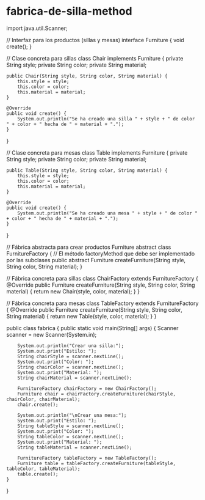 # fabrica-de-silla-method


import java.util.Scanner;

// Interfaz para los productos (sillas y mesas)
interface Furniture {
    void create();
}

// Clase concreta para sillas
class Chair implements Furniture {
    private String style;
    private String color;
    private String material;

    public Chair(String style, String color, String material) {
        this.style = style;
        this.color = color;
        this.material = material;
    }

    @Override
    public void create() {
        System.out.println("Se ha creado una silla " + style + " de color " + color + " hecha de " + material + ".");
    }
}

// Clase concreta para mesas
class Table implements Furniture {
    private String style;
    private String color;
    private String material;

    public Table(String style, String color, String material) {
        this.style = style;
        this.color = color;
        this.material = material;
    }

    @Override
    public void create() {
        System.out.println("Se ha creado una mesa " + style + " de color " + color + " hecha de " + material + ".");
    }
}

// Fábrica abstracta para crear productos Furniture
abstract class FurnitureFactory {
    // El método factoryMethod que debe ser implementado por las subclases
    public abstract Furniture createFurniture(String style, String color, String material);
}

// Fábrica concreta para sillas
class ChairFactory extends FurnitureFactory {
    @Override
    public Furniture createFurniture(String style, String color, String material) {
        return new Chair(style, color, material);
    }
}

// Fábrica concreta para mesas
class TableFactory extends FurnitureFactory {
    @Override
    public Furniture createFurniture(String style, String color, String material) {
        return new Table(style, color, material);
    }
}

public class fabrica {
    public static void main(String[] args) {
        Scanner scanner = new Scanner(System.in);

        System.out.println("Crear una silla:");
        System.out.print("Estilo: ");
        String chairStyle = scanner.nextLine();
        System.out.print("Color: ");
        String chairColor = scanner.nextLine();
        System.out.print("Material: ");
        String chairMaterial = scanner.nextLine();

        FurnitureFactory chairFactory = new ChairFactory();
        Furniture chair = chairFactory.createFurniture(chairStyle, chairColor, chairMaterial);
        chair.create();

        System.out.println("\nCrear una mesa:");
        System.out.print("Estilo: ");
        String tableStyle = scanner.nextLine();
        System.out.print("Color: ");
        String tableColor = scanner.nextLine();
        System.out.print("Material: ");
        String tableMaterial = scanner.nextLine();

        FurnitureFactory tableFactory = new TableFactory();
        Furniture table = tableFactory.createFurniture(tableStyle, tableColor, tableMaterial);
        table.create();
    }
}
